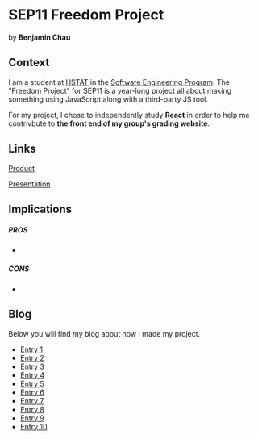 # SEP11 Freedom Project
by **Benjamin Chau**

## Context
I am a student at [HSTAT](https://www.hstat.org/) in the [Software Engineering Program](https://hstatsep.github.io/). The "Freedom Project" for SEP11 is a year-long project all about making something using JavaScript along with a third-party JS tool.

For my project, I chose to independently study **React** in order to help me contrivbute to **the front end of my group's grading website**.

## Links

[Product](https://ricegrades.pages.dev/#)

[Presentation](https://docs.google.com/presentation/d/14q9LLI2y_rM3LSGuK61okM2tYiS3uq5_SIgPvA_Fvy0/edit#slide=id.g2dd841111c9_0_12)

## Implications
##### PROS
*
##### CONS
*


## Blog
Below you will find my blog about how I made my project.

* [Entry 1](blog/entry01.md)
* [Entry 2](blog/entry02.md)
* [Entry 3](blog/entry03.md)
* [Entry 4](blog/entry04.md)
* [Entry 5](blog/entry05.md)
* [Entry 6](blog/entry06.md)
* [Entry 7](blog/entry07.md)
* [Entry 8](blog/entry08.md)
* [Entry 9](blog/entry09.md)
* [Entry 10](blog/entry10.md)
